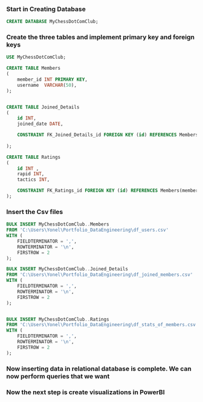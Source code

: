 ### Start in Creating Database

```sql
CREATE DATABASE MyChessDotComClub;
```

### Create the three tables and implement primary key and foreign keys

```sql
USE MyChessDotComClub;

CREATE TABLE Members
(
    member_id INT PRIMARY KEY,
    username  VARCHAR(50),
);


CREATE TABLE Joined_Details
(
    id INT,
    joined_date DATE,

	CONSTRAINT FK_Joined_Details_id FOREIGN KEY (id) REFERENCES Members(member_id) ON UPDATE CASCADE ON DELETE CASCADE
    
);

CREATE TABLE Ratings
(
    id INT ,
    rapid INT,
	tactics INT,

	CONSTRAINT FK_Ratings_id FOREIGN KEY (id) REFERENCES Members(member_id) ON UPDATE CASCADE ON DELETE CASCADE
);
```

### Insert the Csv files
```sql
BULK INSERT MyChessDotComClub..Members
FROM 'C:\Users\Yonel\Portfolio_DataEngineering\df_users.csv'
WITH (
    FIELDTERMINATOR = ',',
    ROWTERMINATOR = '\n',
    FIRSTROW = 2
);

BULK INSERT MyChessDotComClub..Joined_Details
FROM 'C:\Users\Yonel\Portfolio_DataEngineering\df_joined_members.csv'
WITH (
    FIELDTERMINATOR = ',',
    ROWTERMINATOR = '\n',
    FIRSTROW = 2
);


BULK INSERT MyChessDotComClub..Ratings
FROM 'C:\Users\Yonel\Portfolio_DataEngineering\df_stats_of_members.csv'
WITH (
    FIELDTERMINATOR = ',',
    ROWTERMINATOR = '\n',
    FIRSTROW = 2
);
```

### Now inserting data in relational database is complete. We can now perform queries that we want
### Now the next step is create visualizations in PowerBI
